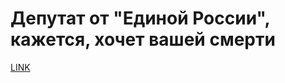 # Депутат от "Единой России", кажется, хочет вашей смерти



[LINK](https://varlamov.ru/3553730.html)